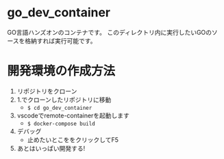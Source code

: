# go_dev_container
GO言語ハンズオンのコンテナです。
このディレクトリ内に実行したいGOのソースを格納すれば実行可能です。

# 開発環境の作成方法
1. リポジトリをクローン
2. 1.でクローンしたリポジトリに移動
    * `$ cd go_dev_container`
3. vscodeでremote-containerを起動します
    * `$ docker-compose build`
4. デバッグ
    * 止めたいとこををクリックしてF5
5. あとはいっぱい開発する!